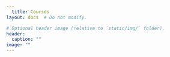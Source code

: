 ```yaml
---
  title: Courses
layout: docs  # Do not modify.

# Optional header image (relative to `static/img/` folder).
header:
  caption: ""
image: ""
---
```

  